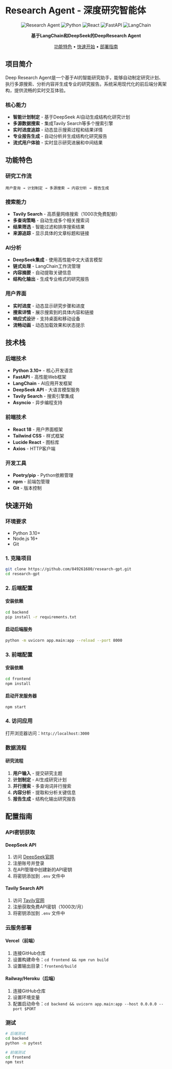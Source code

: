 # Research Agent - 深度研究智能体

<div align="center">

![Research Agent](https://img.shields.io/badge/Research-Agent-blue?style=for-the-badge&logo=openai)
![Python](https://img.shields.io/badge/Python-3.10+-blue?style=flat&logo=python)
![React](https://img.shields.io/badge/React-18+-blue?style=flat&logo=react)
![FastAPI](https://img.shields.io/badge/FastAPI-Latest-green?style=flat&logo=fastapi)
![LangChain](https://img.shields.io/badge/LangChain-Latest-purple?style=flat)

**基于LangChain和DeepSeek的DeepResearch Agent**

[功能特色](#-功能特色) • [快速开始](#-快速开始) • [部署指南](#-部署指南)

</div>

##  项目简介

Deep Research Agent是一个基于AI的智能研究助手，能够自动制定研究计划、执行多源搜索、分析内容并生成专业的研究报告。系统采用现代化的前后端分离架构，提供流畅的实时交互体验。

###  核心能力

- **智能计划制定** - 基于DeepSeek AI自动生成结构化研究计划
- **多源数据搜索** - 集成Tavily Search等多个搜索引擎
- **实时进度追踪** - 动态显示搜索过程和结果详情
- **专业报告生成** - 自动分析并生成结构化研究报告
- **流式用户体验** - 实时显示研究进展和中间结果

##  功能特色

###  研究工作流
```
用户查询 → 计划制定 → 多源搜索 → 内容分析 → 报告生成
```

###  搜索能力
- **Tavily Search** - 高质量网络搜索（1000次免费配额）
- **多查询策略** - 自动生成多个相关搜索词
- **结果筛选** - 智能过滤和排序搜索结果
- **来源追踪** - 显示具体的文章标题和链接

###  AI分析
- **DeepSeek集成** - 使用高性能中文大语言模型
- **链式处理** - LangChain工作流管理
- **内容摘要** - 自动提取关键信息
- **结构化输出** - 生成专业格式的研究报告

###  用户界面
- **实时进度** - 动态显示研究步骤和进度
- **搜索详情** - 展示搜索到的具体内容和链接
- **响应式设计** - 支持桌面和移动设备
- **流畅动画** - 动态加载效果和状态提示

##  技术栈

### 后端技术
- **Python 3.10+** - 核心开发语言
- **FastAPI** - 高性能Web框架
- **LangChain** - AI应用开发框架
- **DeepSeek API** - 大语言模型服务
- **Tavily Search** - 搜索引擎集成
- **Asyncio** - 异步编程支持

### 前端技术
- **React 18** - 用户界面框架
- **Tailwind CSS** - 样式框架
- **Lucide React** - 图标库
- **Axios** - HTTP客户端

### 开发工具
- **Poetry/pip** - Python依赖管理
- **npm** - 前端包管理
- **Git** - 版本控制

##  快速开始

### 环境要求
- Python 3.10+
- Node.js 16+
- Git

### 1. 克隆项目
```bash
git clone https://github.com/849261680/research-gpt.git
cd research-gpt
```

### 2. 后端配置

#### 安装依赖
```bash
cd backend
pip install -r requirements.txt
```



#### 启动后端服务
```bash
python -m uvicorn app.main:app --reload --port 8000
```

### 3. 前端配置

#### 安装依赖
```bash
cd frontend
npm install
```

#### 启动开发服务器
```bash
npm start
```

### 4. 访问应用
打开浏览器访问：`http://localhost:3000`





### 数据流程

#### 研究流程
1. **用户输入** - 提交研究主题
2. **计划制定** - AI生成研究计划
3. **并行搜索** - 多查询词并行搜索
4. **内容分析** - 提取和分析关键信息
5. **报告生成** - 结构化输出研究报告




##  配置指南

### API密钥获取

#### DeepSeek API
1. 访问 [DeepSeek官网](https://platform.deepseek.com/)
2. 注册账号并登录
3. 在API管理中创建新的API密钥
4. 将密钥添加到 `.env` 文件中

#### Tavily Search API
1. 访问 [Tavily官网](https://tavily.com/)
2. 注册获取免费API密钥（1000次/月）
3. 将密钥添加到 `.env` 文件中




### 云服务部署

#### Vercel（前端）
1. 连接GitHub仓库
2. 设置构建命令：`cd frontend && npm run build`
3. 设置输出目录：`frontend/build`

#### Railway/Heroku（后端）
1. 连接GitHub仓库
2. 设置环境变量
3. 配置启动命令：`cd backend && uvicorn app.main:app --host 0.0.0.0 --port $PORT`



### 测试
```bash
# 后端测试
cd backend
python -m pytest

# 前端测试
cd frontend
npm test
```
